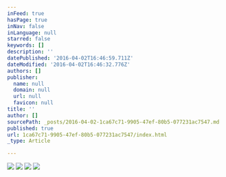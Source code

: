 ```yaml
---
inFeed: true
hasPage: true
inNav: false
inLanguage: null
starred: false
keywords: []
description: ''
datePublished: '2016-04-02T16:46:59.711Z'
dateModified: '2016-04-02T16:46:32.776Z'
authors: []
publisher:
  name: null
  domain: null
  url: null
  favicon: null
title: ''
author: []
sourcePath: _posts/2016-04-02-1ca67c71-9905-47ef-80b5-077231ac7547.md
published: true
url: 1ca67c71-9905-47ef-80b5-077231ac7547/index.html
_type: Article

---
```

![](https://the-grid-user-content.s3-us-west-2.amazonaws.com/7369541a-ed48-45aa-9648-373a845ef009.jpg)
![](https://the-grid-user-content.s3-us-west-2.amazonaws.com/5b16232d-3871-423c-93f3-5ac4afc7bb73.jpg)
![](https://the-grid-user-content.s3-us-west-2.amazonaws.com/d45120a6-75a0-445a-9c06-7e95d72b05e7.jpg)
![](https://the-grid-user-content.s3-us-west-2.amazonaws.com/cdc7a77c-9ef0-4936-bbce-79f5277463ea.jpg)